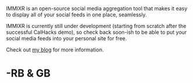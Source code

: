 IMMIXR is an open-source social media aggregation tool that makes it easy to display all of your social feeds in one place, seamlessly.

IMMIXR is currently still under development (starting from scratch after the successful CalHacks demo), so check back soon-ish to be able to put your social media feeds into your personal site for free.

Check out [my blog](http://rwbayer.com/blog/technology/projects/2015/01/09/immixr/) for more information.

-RB & GB
============
